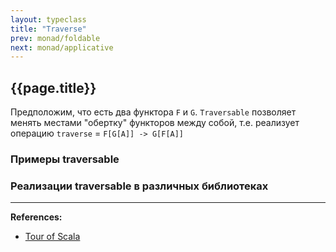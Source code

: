 ```yaml
---
layout: typeclass
title: "Traverse"
prev: monad/foldable
next: monad/applicative
---
```


## {{page.title}}

Предположим, что есть два функтора `F` и `G`.
`Traversable` позволяет менять местами "обертку" функторов между собой, 
т.е. реализует операцию `traverse` = `F[G[A]] -> G[F[A]]`


### Примеры traversable


### Реализации traversable в различных библиотеках


---

**References:**
- [Tour of Scala](https://tourofscala.com/scala/traversable)

